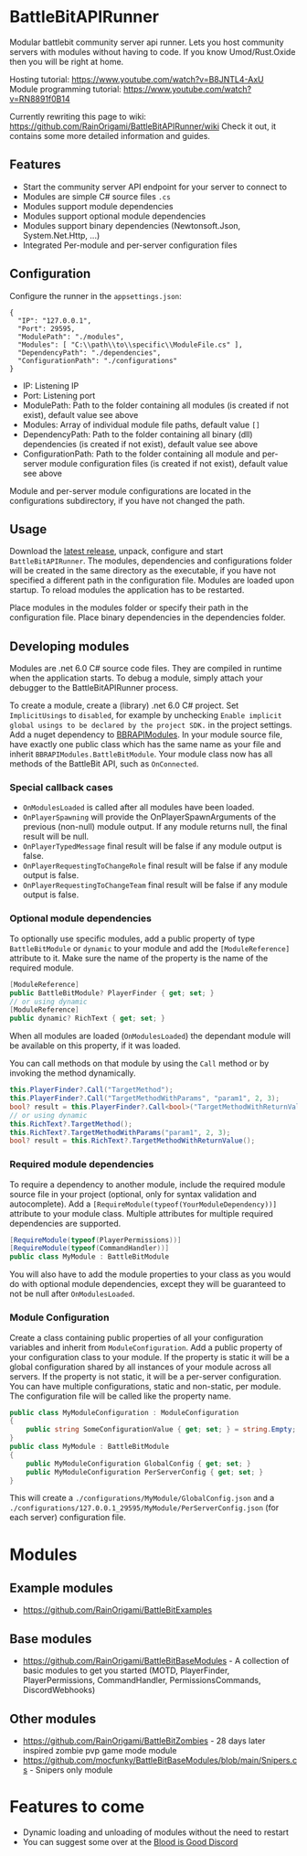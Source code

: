 # BattleBitAPIRunner

Modular battlebit community server api runner. Lets you host community servers with modules without having to code. If you know Umod/Rust.Oxide then you will be right at home.

Hosting tutorial: https://www.youtube.com/watch?v=B8JNTL4-AxU  
Module programming tutorial: https://www.youtube.com/watch?v=RN8891f0B14

Currently rewriting this page to wiki: https://github.com/RainOrigami/BattleBitAPIRunner/wiki Check it out, it contains some more detailed information and guides.

## Features

- Start the community server API endpoint for your server to connect to
- Modules are simple C# source files `.cs`
- Modules support module dependencies
- Modules support optional module dependencies
- Modules support binary dependencies (Newtonsoft.Json, System.Net.Http, ...)
- Integrated Per-module and per-server configuration files

## Configuration
Configure the runner in the `appsettings.json`:
```
{
  "IP": "127.0.0.1",
  "Port": 29595,
  "ModulePath": "./modules",
  "Modules": [ "C:\\path\\to\\specific\\ModuleFile.cs" ],
  "DependencyPath": "./dependencies",
  "ConfigurationPath": "./configurations"
}
```
- IP: Listening IP
- Port: Listening port
- ModulePath: Path to the folder containing all modules (is created if not exist), default value see above
- Modules: Array of individual module file paths, default value `[]`
- DependencyPath: Path to the folder containing all binary (dll) dependencies (is created if not exist), default value see above
- ConfigurationPath: Path to the folder containing all module and per-server module configuration files (is created if not exist), default value see above

Module and per-server module configurations are located in the configurations subdirectory, if you have not changed the path.

## Usage

Download the [latest release](https://github.com/RainOrigami/BattleBitAPIRunner/releases), unpack, configure and start `BattleBitAPIRunner`.
The modules, dependencies and configurations folder will be created in the same directory as the executable, if you have not specified a different path in the configuration file.
Modules are loaded upon startup. To reload modules the application has to be restarted.

Place modules in the modules folder or specify their path in the configuration file.
Place binary dependencies in the dependencies folder.

## Developing modules

Modules are .net 6.0 C# source code files. They are compiled in runtime when the application starts.
To debug a module, simply attach your debugger to the BattleBitAPIRunner process.

To create a module, create a (library) .net 6.0 C# project.
Set `ImplicitUsings` to `disabled`, for example by unchecking `Enable implicit global usings to be declared by the project SDK.` in the project settings.
Add a nuget dependency to [BBRAPIModules](https://www.nuget.org/packages/BBRAPIModules).
In your module source file, have exactly one public class which has the same name as your file and inherit `BBRAPIModules.BattleBitModule`.
Your module class now has all methods of the BattleBit API, such as `OnConnected`.

### Special callback cases
- `OnModulesLoaded` is called after all modules have been loaded.
- `OnPlayerSpawning` will provide the OnPlayerSpawnArguments of the previous (non-null) module output. If any module returns null, the final result will be null.
- `OnPlayerTypedMessage` final result will be false if any module output is false.
- `OnPlayerRequestingToChangeRole` final result will be false if any module output is false.
- `OnPlayerRequestingToChangeTeam` final result will be false if any module output is false.

### Optional module dependencies
To optionally use specific modules, add a public property of type `BattleBitModule` or `dynamic` to your module and add the `[ModuleReference]` attribute to it. Make sure the name of the property is the name of the required module.
```cs
[ModuleReference]
public BattleBitModule? PlayerFinder { get; set; }
// or using dynamic
[ModuleReference]
public dynamic? RichText { get; set; }
```
When all modules are loaded (`OnModulesLoaded`) the dependant module will be available on this property, if it was loaded.

You can call methods on that module by using the `Call` method or by invoking the method dynamically.

```cs
this.PlayerFinder?.Call("TargetMethod");
this.PlayerFinder?.Call("TargetMethodWithParams", "param1", 2, 3);
bool? result = this.PlayerFinder?.Call<bool>("TargetMethodWithReturnValue");
// or using dynamic
this.RichText?.TargetMethod();
this.RichText?.TargetMethodWithParams("param1", 2, 3);
bool? result = this.RichText?.TargetMethodWithReturnValue();
```

### Required module dependencies
To require a dependency to another module, include the required module source file in your project (optional, only for syntax validation and autocomplete).
Add a `[RequireModule(typeof(YourModuleDependency))]` attribute to your module class. Multiple attributes for multiple required dependencies are supported.

```cs
[RequireModule(typeof(PlayerPermissions))]
[RequireModule(typeof(CommandHandler))]
public class MyModule : BattleBitModule
```

You will also have to add the module properties to your class as you would do with optional module dependencies, except they will be guaranteed to not be null after `OnModulesLoaded`.

### Module Configuration
Create a class containing public properties of all your configuration variables and inherit from `ModuleConfiguration`.
Add a public property of your configuration class to your module.
If the property is static it will be a global configuration shared by all instances of your module across all servers.
If the property is not static, it will be a per-server configuration.
You can have multiple configurations, static and non-static, per module.
The configuration file will be called like the property name.

```cs
public class MyModuleConfiguration : ModuleConfiguration
{
    public string SomeConfigurationValue { get; set; } = string.Empty;
}
public class MyModule : BattleBitModule
{
    public MyModuleConfiguration GlobalConfig { get; set; }
    public MyModuleConfiguration PerServerConfig { get; set; }
}
```
This will create a `./configurations/MyModule/GlobalConfig.json` and a `./configurations/127.0.0.1_29595/MyModule/PerServerConfig.json` (for each server) configuration file.

# Modules
## Example modules
- https://github.com/RainOrigami/BattleBitExamples

## Base modules
- https://github.com/RainOrigami/BattleBitBaseModules - A collection of basic modules to get you started (MOTD, PlayerFinder, PlayerPermissions, CommandHandler, PermissionsCommands, DiscordWebhooks)

## Other modules
- https://github.com/RainOrigami/BattleBitZombies - 28 days later inspired zombie pvp game mode module
- https://github.com/mocfunky/BattleBitBaseModules/blob/main/Snipers.cs - Snipers only module

# Features to come
- Dynamic loading and unloading of modules without the need to restart
- You can suggest some over at the [Blood is Good Discord](https://discord.bloodisgood.org)
